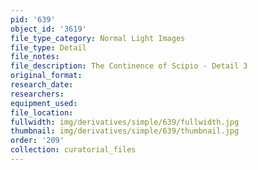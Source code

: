 ```yaml
---
pid: '639'
object_id: '3619'
file_type_category: Normal Light Images
file_type: Detail
file_notes:
file_description: The Continence of Scipio - Detail 3
original_format:
research_date:
researchers:
equipment_used:
file_location:
fullwidth: img/derivatives/simple/639/fullwidth.jpg
thumbnail: img/derivatives/simple/639/thumbnail.jpg
order: '209'
collection: curatorial_files
---
```

